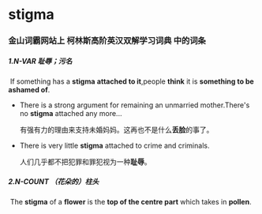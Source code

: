 # stigma

### 金山词霸网站上 柯林斯高阶英汉双解学习词典 中的词条

##### 1.N-VAR 耻辱；污名

​	If something has a **stigma** **attached to it**,people **think** it is **something to be ashamed of**.

- There is a strong argument for remaining an unmarried mother.There's no **stigma** attached any more...

  有强有力的理由来支持未婚妈妈。这再也不是什么**丢脸**的事了。

- There is very little **stigma** attached to crime and criminals.

  人们几乎都不把犯罪和罪犯视为一种**耻辱**。

##### 2.N-COUNT  （花朵的）柱头

​	The **stigma** of a **flower** is the **top of the centre part** which takes in **pollen**.